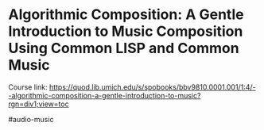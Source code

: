 # Algorithmic Composition: A Gentle Introduction to Music Composition Using Common LISP and Common Music

Course link: https://quod.lib.umich.edu/s/spobooks/bbv9810.0001.001/1:4/--algorithmic-composition-a-gentle-introduction-to-music?rgn=div1;view=toc

#audio-music 